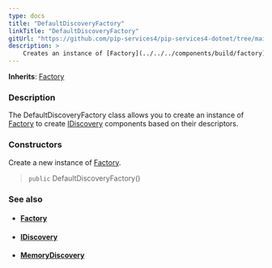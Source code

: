 ```yaml
---
type: docs
title: "DefaultDiscoveryFactory"
linkTitle: "DefaultDiscoveryFactory"
gitUrl: "https://github.com/pip-services4/pip-services4-dotnet/tree/main/pip-services4-config-dotnet"
description: >
    Creates an instance of [Factory](../../../components/build/factory).
---
```


**Inherits**: [Factory](../../../components/build/factory)

### Description

The DefaultDiscoveryFactory class allows you to create an instance of [Factory](../../../components/build/factory) to create [IDiscovery](../idiscovery) components based on their descriptors.

### Constructors
Create a new instance of [Factory](../../../components/build/factory).

> `public` DefaultDiscoveryFactory()


### See also 
- #### [Factory](../../../components/build/factory)
- #### [IDiscovery](../idiscovery)
- #### [MemoryDiscovery](../memory_discovery)

